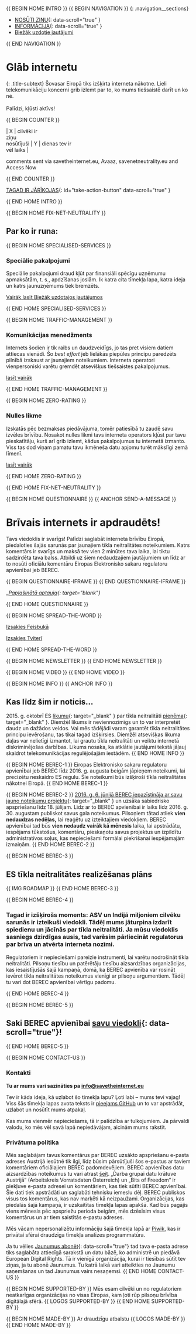 {{ BEGIN HOME INTRO }}
{{ BEGIN NAVIGATION }}
{: .navigation__sections}
- [NOSŪTI ZIŅU](#send-a-message){: data-scroll="true" }
- [INFORMĀCIJA](#info){: data-scroll="true" }
- [Biežāk uzdotie jautājumi](faq)

{{ END NAVIGATION }}

# Glāb internetu

{: .title-subtext}
Šovasar Eiropā tiks izšķirta interneta nākotne. Lieli telekomunikāciju koncerni grib izlemt par to, ko mums tiešsaistē darīt un ko nē.
<br><br>
Palīdzi, kļūsti aktīvs!

{{ BEGIN COUNTER }}

| X | cilvēki ir <br> ziņu <br> nosūtījuši | Y | dienas tev ir <br> vēl laiks |

comments sent via savetheinternet.eu, Avaaz, savenetneutrality.eu and Access Now

{{ END COUNTER }}

[TAGAD IR JĀRĪKOJAS](#send-a-message){: id="take-action-button" data-scroll="true" }

{{ END HOME INTRO }}

{{ BEGIN HOME FIX-NET-NEUTRALITY }}

## Par ko ir runa:

{{ BEGIN HOME SPECIALISED-SERVICES }}

### Speciālie pakalpojumi

Speciālie pakalpojumi draud kļūt par finansiāli spēcīgu uzņēmumu apmaksātām, t. s., apdzīšanas joslām. Ik katra cita tīmekļa lapa, katra ideja un katrs jaunuzņēmums tiek bremzēts.

[Vairāk lasīt Biežāk uzdotajos jautājumos](faq/#what-are-specialised-services)

{{ END HOME SPECIALISED-SERVICES }}

{{ BEGIN HOME TRAFFIC-MANAGEMENT }}

### Komunikācijas menedžments

Internets šodien ir tik raibs un daudzveidīgs, jo tas pret visiem datiem attiecas vienādi. Šo *best effort* jeb lielākās piepūles principu paredzēts pilnībā izskaust ar jaunajiem noteikumiem. Interneta operatori vienpersoniski varētu gremdēt atsevišķus tiešsaistes pakalpojumus.

[lasīt vairāk](faq/#what-is-traffic-management)

{{ END HOME TRAFFIC-MANAGEMENT }}

{{ BEGIN HOME ZERO-RATING }}

### Nulles likme

Izskatās pēc bezmaksas piedāvājuma, tomēr patiesībā tu zaudē savu izvēles brīvību. Nosakot nulles likmi tavs interneta operators kļūst par tavu pieskatītāju, kurš arī grib izlemt, kādus pakalpojumus tu internetā izmanto. Viss tas dod viņam pamatu tavu ikmēneša datu apjomu turēt mākslīgi zemā līmenī.

[lasīt vairāk](faq/#what-is-zero-rating)

{{ END HOME ZERO-RATING }}

{{ END HOME FIX-NET-NEUTRALITY }}


{{ BEGIN HOME QUESTIONNAIRE }}
{{ ANCHOR SEND-A-MESSAGE }}

# Brīvais internets ir apdraudēts!

Tavs viedoklis ir svarīgs! Palīdzi saglabāt interneta brīvību Eiropā, piedaloties šajās sarunās par jaunajiem tīkla neitralitātes noteikumiem. Katrs komentārs ir svarīgs un maksā tev vien 2 minūtes tava laika, lai tiktu sadzirdēta tava balss. Atbildi uz šiem nedaudzajiem jautājumiem un līdz ar to nosūti oficiālu komentāru Eiropas Elektronisko sakaru regulatoru apvienībai jeb BEREC.

{{ BEGIN QUESTIONNAIRE-IFRAME }}
{{ END QUESTIONNAIRE-IFRAME }}

__[Paplašinātā aptauja](https://consultation.savetheinternet.eu/advanced/){: target="_blank"}__

{{ END HOME QUESTIONNAIRE }}

{{ BEGIN HOME SPREAD-THE-WORD }}

[Izsakies Feisbukā](http://www.facebook.com/sharer.php?u=https://savetheinternet.eu/lv/)

[Izsakies Tviterī](https://twitter.com/intent/tweet?text=What%0Aif%0Athey%0Amade%0AEurope%27s%0Ainternet%0Aso%0Aslow%2C%0Aevery%0Atweet%0Aloaded%0Aslowly%0Alike%0Athis%3F%0ADon%27t%20let%20them%3A%0Ahttps%3A%2F%2Fwww.savetheinternet.eu%2F)

{{ END HOME SPREAD-THE-WORD }}

{{ BEGIN HOME NEWSLETTER }}
{{ END HOME NEWSLETTER }}

{{ BEGIN HOME VIDEO }}
{{ END HOME VIDEO }}

{{ BEGIN HOME INFO }}
{{ ANCHOR INFO }}
## Kas līdz šim ir noticis…

2015\. g. oktobrī ES [likumu](http://eur-lex.europa.eu/legal-content/DE/TXT/?uri=CELEX:32015R2120){: target="_blank" } par tīkla neitralitāti  [pieņēma](https://netzpolitik.org/2016/netzneutralitaet-wie-es-jetzt-weiter-geht/){: target="_blank" }. Diemžēl likums ir neviennozīmīgs un to var interpretēt daudz un dažādos veidos. Vai mēs tādējādi varam garantēt tīkla neitralitātes principu ievērošanu, tas tikai tagad izšķirsies. Diemžēl atsevišķas likuma daļas var nelietīgi izmantot, lai grautu tīkla neitralitāti un veiktu internetā diskriminējošas darbības. Likums nosaka, ka atklātie jautājumi tekstā jāļauj skaidrot telekomunikācijas regulējošajām iestādēm.
{{ END HOME INFO }}


{{ BEGIN HOME BEREC-1 }}
Eiropas Elektronisko sakaru regulatoru apvienībai jeb BEREC līdz 2016. g. augusta beigām jāpieņem noteikumi, lai precizētu neskaidro ES regulu. Šie noteikumi būs izšķiroši tīkla neitralitātes nākotnei Eiropā.
{{ END HOME BEREC-1 }}

{{ BEGIN HOME BEREC-2 }}
[2016. g. 6. jūnijā BEREC iepazīstināja ar savu jauno noteikumu projektu](https://netzpolitik.org/2016/eu-leitlinien-zur-netzneutralitaet-the-good-the-bad-and-the-ugly/){: target="_blank" } un uzsāka sabiedrisko apspriešanu līdz 18. jūlijam. Līdz ar to BEREC apvienībai ir laiks līdz 2016. g. 30. augustam publiskot savus gala noteikumus. Pilsoņiem tātad atliek __vien nedaudzas nedēļas,__ lai reaģētu uz izteiktajiem viedokļiem. BEREC apvienībai tad būs __vien nedaudz vairāk kā mēnesis__ laika, lai apstrādātu, iespējams tūkstošus, komentāru, pieskaņotu savus projektus un izpildītu administratīvos soļus, kas nepieciešami formālai piekrišanai iespējamajām izmaiņām.
{{ END HOME BEREC-2 }}

{{ BEGIN HOME BEREC-3 }}
## ES tīkla neitralitātes realizēšanas plāns
{{ IMG ROADMAP }}
{{ END HOME BEREC-3 }}

{{ BEGIN HOME BEREC-4 }}

### __Tagad ir izšķirošs moments__: ASV un Indijā miljoniem cilvēku sarunās ir izteikuši viedokli. Tādēļ mums jāturpina izdarīt spiedienu un jācīnās par tīkla neitralitāti. Ja mūsu viedoklis sasniegs dzirdīgas ausis, tad varēsim pārliecināt regulatorus par brīva un atvērta interneta nozīmi.

Regulatoriem ir nepieciešami pareizie instrumenti, lai varētu nodrošināt tīkla neitralitāti. Pilsoņu tiesību un patērētāju tiesību aizsardzības organizācijas, kas iesaistījušās šajā kampaņā, domā, ka  BEREC apvienība var rosināt ievērot tīkla neitralitātes noteikumus vienīgi ar pilsoņu argumentiem. Tādēļ tu vari dot BEREC apvienībai vērtīgu padomu.

{{ END HOME BEREC-4 }}

{{ BEGIN HOME BEREC-5 }}
## Saki BEREC apvienībai [savu viedokli](#send-a-message){: data-scroll="true"}!
{{ END HOME BEREC-5 }}

{{ BEGIN HOME CONTACT-US }}
### Kontakti

__Tu ar mums vari sazināties pa [info@savetheinternet.eu](mailto:info@savetheinternet.eu)__

Tev ir kāda ideja, kā uzlabot šo tīmekļa lapu? Ļoti labi – mums tevi vajag! Viss šās tīmekļa lapas avota teksts ir [pieejams GitHub](https://github.com/Netzfreiheit/STI-UI) un to var apstrādāt, uzlabot un nosūtīt mums atpakaļ.

Kas mums vienmēr nepieciešams, tā ir palīdzība ar tulkojumiem. Ja pārvaldi valodu, ko mēs vēl savā lapā nepiedāvājam, aicinām mums rakstīt.

### Privātuma politika

Mēs saglabājam tavus komentārus par BEREC uzsākto apspriešanu e-pasta adreses Austrijā iesūtnē tik ilgi, līdz būsim pārsūtījuši šos e-pastus ar taviem komentāriem oficiālajiem BEREC padomdevējiem. BEREC apvienības datu aizsardzības noteikumus tu vari atrast [šeit](http://berec.europa.eu/eng/document_register/subject_matter/berec_office/download/0/4615-privacy-statement-berec-office-policy-do_0.pdf). „Darba grupai datu krātuve Austrijā“ (Arbeitskreis Vorratsdaten Österreich) un „Bits of Freedom“ ir piekļuve e-pasta adresei un komentāriem, kas tiek sūtīti BEREC apvienībai. Šie dati tiek apstrādāti un saglabāti tehnisku iemeslu dēļ. BEREC publiskos visus tos komentārus, kas nav marķēti kā neizpaužami. Organizācijas, kas piedalās šajā kampaņā, ir uzskaitītas tīmekļa lapas apakšā. Kad būs pagājis viens mēnesis pēc apspriežu perioda beigām, mēs dzēsīsim visus komentārus un ar tiem saistītās e-pastu adreses.

Mēs vācam nepersonalizētu informāciju šajā tīmekļa lapā ar [Piwik](https://piwik.org/), kas ir privātai sfērai draudzīga tīmekļa analīzes programmatūra.

Ja tu vēlies [Jaunumus abonēt](#subscribe-to-newsletter){: data-scroll="true"} tad tava e-pasta adrese tiks saglabāta attiecīgā sarakstā un datu bāzē, ko administrē un piedāvā European Digital Rights. Tā ir vienīgā organizācija, kurai ir tiesības sūtīt tev ziņas, ja tu abonē Jaunumus. Tu katrā laikā vari atteikties no Jaunumu saņemšanas un tad Jaunumus vairs nesaņemsi.
{{ END HOME CONTACT-US }}

{{ BEGIN HOME SUPPORTED-BY }}
Mēs esam cilvēki un no regulatoriem neatkarīgas organizācijas no visas Eiropas, kam ļoti rūp pilsoņu brīvība digitālajā sfērā.
{{ LOGOS SUPPORTED-BY }}
{{ END HOME SUPPORTED-BY }}

{{ BEGIN HOME MADE-BY }}
Ar draudzīgu atbalstu
{{ LOGOS MADE-BY }}
{{ END HOME MADE-BY }}

